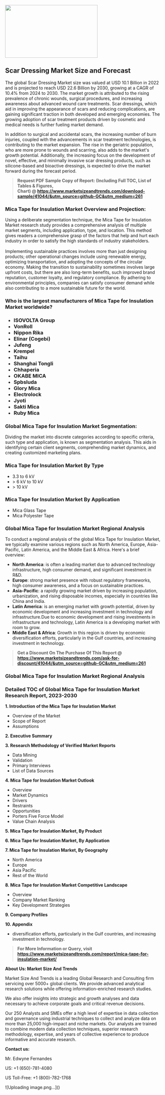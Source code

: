 <p><img class="alignnone size-medium wp-image-20088" src="https://ffe5etoiles.com/wp-content/uploads/2024/12/MST1-300x171.png" alt="" width="300" height="171" /></p><h2>Scar Dressing Market Size and Forecast</h2><p>The global Scar Dressing Market size was valued at USD 10.1 Billion in 2022 and is projected to reach USD 22.6 Billion by 2030, growing at a CAGR of 10.4% from 2024 to 2030. The market growth is attributed to the rising prevalence of chronic wounds, surgical procedures, and increasing awareness about advanced wound care treatments. Scar dressings, which aid in improving the appearance of scars and reducing complications, are gaining significant traction in both developed and emerging economies. The growing adoption of scar treatment products driven by cosmetic and medical needs is further fueling market demand.</p><p>In addition to surgical and accidental scars, the increasing number of burn injuries, coupled with the advancements in scar treatment technologies, is contributing to the market expansion. The rise in the geriatric population, who are more prone to wounds and scarring, also adds to the market's growth potential. Additionally, the increasing focus on the development of novel, effective, and minimally invasive scar dressing products, such as silicone-based and bioactive dressings, is expected to drive the market forward during the forecast period.</p></p><blockquote id="" class=""><strong>Request PDF Sample Copy of Report: (Including Full TOC, List of Tables &amp; Figures, Chart)&nbsp;@&nbsp;<strong><a href="https://www.marketsizeandtrends.com/download-sample/41044/&utm_source=github-GC&utm_medium=261" target="_blank">https://www.marketsizeandtrends.com/download-sample/41044/&utm_source=github-GC&utm_medium=261</a></strong></strong></blockquote><h3 id="" class="">Mica Tape for Insulation Market&nbsp;Overview and Projection:</h3><p id="" class="">Using a deliberate segmentation technique, the Mica Tape for Insulation Market research study provides a comprehensive analysis of multiple market segments, including application, type, and location. This method gives readers a comprehensive grasp of the factors that help and hurt each industry in order to satisfy the high standards of industry stakeholders. <br /> <br />Implementing sustainable practices involves more than just designing products; other operational changes include using renewable energy, optimizing transportation, and adopting the concepts of the circular economy. Making the transition to sustainability sometimes involves large upfront costs, but there are also long-term benefits, such improved brand reputation, customer loyalty, and regulatory compliance. By adhering to environmental principles, companies can satisfy consumer demand while also contributing to a more sustainable future for the world.</p><h3 id="" class="">Who is the largest manufacturers of&nbsp;Mica Tape for Insulation Market worldwide?</h3><h3 class=""><p><ul><li>ISOVOLTA Group </li><li> VonRoll </li><li> Nippon Rika </li><li> Elinar (Cogebi) </li><li> Jufeng </li><li> Krempel </li><li> Taihu </li><li> Shanghai Tongli </li><li> Chhaperia </li><li> OKABE MICA </li><li> Spbsluda </li><li> Glory Mica </li><li> Electrolock </li><li> Jyoti </li><li> Sakti Mica </li><li> Ruby Mica</li></ul></p></h3><h3 id="" class="">Global&nbsp;Mica Tape for Insulation Market Segmentation:</h3><p id="" class="">Dividing the market into discrete categories according to specific criteria, such type and application, is known as segmentation analysis. This aids in identifying certain client segments, comprehending market dynamics, and creating customized marketing plans.</p><h3 id="" class="">Mica Tape for Insulation Market&nbsp;By Type</h3><p><p><ul><li>3.3 to 6 kV</li><li> > 6 kV to 10 kV</li><li> > 10 kV</p></li></ul></p></p><h3 id="" class="">Mica Tape for Insulation Market&nbsp;By Application</h3><p class=""><p><ul><li>Mica Glass Tape</li><li> Mica Polyester Tape</li></ul></p></p><h3 id="" class="">Global Mica Tape for Insulation Market Regional Analysis</h3><p id="" class="">To conduct a regional analysis of the global Mica Tape for Insulation Market, we typically examine various regions such as North America, Europe, Asia-Pacific, Latin America, and the Middle East &amp; Africa. Here's a brief overview:</p><ul><li><strong>North America</strong>: is often a leading market due to advanced technology infrastructure, high consumer demand, and significant investment in R&amp;D.</li><li><strong>Europe</strong>: strong market presence with robust regulatory frameworks, high consumer awareness, and a focus on sustainable practices.</li><li><strong>Asia-Pacific</strong>: a rapidly growing market driven by increasing population, urbanization, and rising disposable incomes, especially in countries like China and India.</li><li><strong>Latin America</strong>: is an emerging market with growth potential, driven by economic development and increasing investment in technology and infrastructure.Due to economic development and rising investments in infrastructure and technology, Latin America is a developing market with room to grow.</li><li><strong>Middle East &amp; Africa</strong>: Growth in this region is driven by economic diversification efforts, particularly in the Gulf countries, and increasing investment in technology.</li></ul><blockquote id="" class=""><strong>Get a Discount On The Purchase Of This Report @ <strong><a href="https://www.marketsizeandtrends.com/ask-for-discount/41044/&utm_source=github-GC&utm_medium=261" target="_blank">https://www.marketsizeandtrends.com/ask-for-discount/41044/&utm_source=github-GC&utm_medium=261</a></strong></strong></blockquote><h3 id="" class="">Global Mica Tape for Insulation Market Regional Analysis</h3><h3 id="" class="">Detailed TOC of Global Mica Tape for Insulation Market Research Report, 2023-2030</h3><p id="" class=""><strong>1. Introduction of the Mica Tape for Insulation Market</strong></p><ul><li>Overview of the Market</li><li>Scope of Report</li><li>Assumptions</li></ul><p id="" class=""><strong>2. Executive Summary</strong></p><p id="" class=""><strong>3. Research Methodology of Verified Market Reports</strong></p><ul><li>Data Mining</li><li>Validation</li><li>Primary Interviews</li><li>List of Data Sources</li></ul><p id="" class=""><strong>4. Mica Tape for Insulation Market Outlook</strong></p><ul><li>Overview</li><li>Market Dynamics</li><li>Drivers</li><li>Restraints</li><li>Opportunities</li><li>Porters Five Force Model</li><li>Value Chain Analysis</li></ul><p id="" class=""><strong>5. Mica Tape for Insulation Market, By Product</strong></p><p id="" class=""><strong>6. Mica Tape for Insulation Market, By Application</strong></p><p id="" class=""><strong>7. Mica Tape for Insulation Market, By Geography</strong></p><ul><li>North America</li><li>Europe</li><li>Asia Pacific</li><li>Rest of the World</li></ul><p id="" class=""><strong>8. Mica Tape for Insulation Market Competitive Landscape</strong></p><ul><li>Overview</li><li>Company Market Ranking</li><li>Key Development Strategies</li></ul><p id="" class=""><strong>9. Company Profiles</strong></p><p id="" class=""><strong>10. Appendix</strong></p><ul><li>diversification efforts, particularly in the Gulf countries, and increasing investment in technology.</li></ul><blockquote id="" class=""><strong>For More Information or Query, visit <strong><strong><a href="https://www.marketsizeandtrends.com/report/mica-tape-for-insulation-market/" target="_blank">https://www.marketsizeandtrends.com/report/mica-tape-for-insulation-market/</a></strong></strong></strong></blockquote><p id="" class=""><strong>About Us: Market Size And Trends</strong></p><p id="" class="">Market Size And Trends is a leading Global Research and Consulting firm servicing over 5000+ global clients. We provide advanced analytical research solutions while offering information-enriched research studies.</p><p id="" class="">We also offer insights into strategic and growth analyses and data necessary to achieve corporate goals and critical revenue decisions.</p><p id="" class="">Our 250 Analysts and SMEs offer a high level of expertise in data collection and governance using industrial techniques to collect and analyze data on more than 25,000 high-impact and niche markets. Our analysts are trained to combine modern data collection techniques, superior research methodology, expertise, and years of collective experience to produce informative and accurate research.</p><p id="" class=""><strong>Contact us:</strong></p><p id="" class="">Mr. Edwyne Fernandes</p><p id="" class="">US: +1 (650)-781-4080</p><p id="" class="">US Toll-Free: +1 (800)-782-1768</p>
![Uploading image.png…]()

